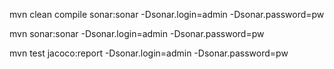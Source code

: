 mvn clean compile sonar:sonar -Dsonar.login=admin -Dsonar.password=pw

mvn sonar:sonar -Dsonar.login=admin -Dsonar.password=pw

mvn test jacoco:report -Dsonar.login=admin -Dsonar.password=pw